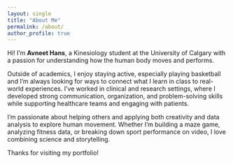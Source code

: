 ```yaml
---
layout: single
title: "About Me"
permalink: /about/
author_profile: true
---
```


Hi! I’m **Avneet Hans**, a Kinesiology student at the University of Calgary with a passion for understanding how the human body moves and performs.

Outside of academics, I enjoy staying active, especially playing basketball and I’m always looking for ways to connect what I learn in class to real-world experiences. I’ve worked in clinical and research settings, where I developed strong communication, organization, and problem-solving skills while supporting healthcare teams and engaging with patients.

I’m passionate about helping others and applying both creativity and data analysis to explore human movement. Whether I’m building a maze game, analyzing fitness data, or breaking down sport performance on video, I love combining science and storytelling.

Thanks for visiting my portfolio!
